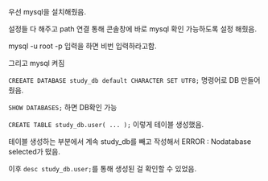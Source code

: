 우선 mysql을 설치해줬음.

설정들 다 해주고 path 연결 통해 콘솔창에 바로 mysql 확인 가능하도록 설정 해줬음.

mysql -u root -p 입력을 하면 비번 입력하라고함.

그리고 mysql 켜짐

`CREEATE DATABASE study_db default CHARACTER SET UTF8;` 명령어로 DB 만들어 줬음.

`SHOW DATABASES;` 하면 DB확인 가능

`CREATE TABLE study_db.user( ... );` 이렇게 테이블 생성했음.

테이블 생성하는 부분에서 계속 study_db를 빼고 작성해서 ERROR : Nodatabase selected가 떴음.

이후 `desc study_db.user;`를 통해 생성된 걸 확인할 수 있었음.